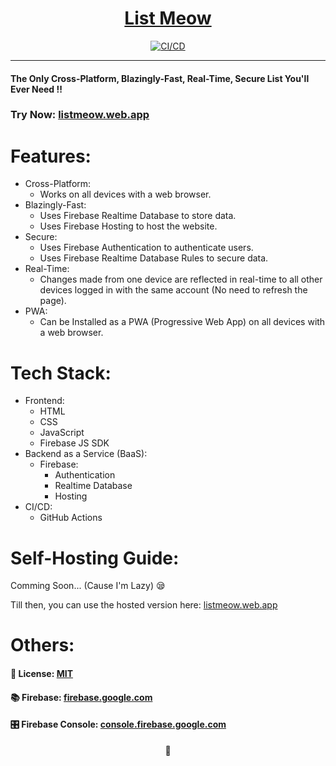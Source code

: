 <h1 align="center"><u>List Meow</u></h1>

<div align="center">
<a href="https://github.com/itskdhere/List-Meow/actions/workflows/ci-cd.yml"><img src="https://github.com/itskdhere/List-Meow/actions/workflows/ci-cd.yml/badge.svg" alt="CI/CD"></a>
</div>

<hr>

#### The Only Cross-Platform, Blazingly-Fast, Real-Time, Secure List You'll Ever Need !!

### Try Now: [listmeow.web.app](https://listmeow.web.app)

# Features:
- Cross-Platform:
    - Works on all devices with a web browser.
- Blazingly-Fast:
    - Uses Firebase Realtime Database to store data.
    - Uses Firebase Hosting to host the website.
- Secure:
    - Uses Firebase Authentication to authenticate users.
    - Uses Firebase Realtime Database Rules to secure data.
- Real-Time:
    - Changes made from one device are reflected in real-time to all other devices logged in with the same account (No need to refresh the page).
- PWA:
    - Can be Installed as a PWA (Progressive Web App) on all devices with a web browser.

# Tech Stack:
- Frontend:
    - HTML
    - CSS
    - JavaScript
    - Firebase JS SDK
- Backend as a Service (BaaS):
    - Firebase:
        - Authentication
        - Realtime Database
        - Hosting
- CI/CD:
    - GitHub Actions

# Self-Hosting Guide:
Comming Soon... (Cause I'm Lazy) 😪

Till then, you can use the hosted version here: [listmeow.web.app](https://listmeow.web.app)

# Others:
#### 📝 License: [MIT](https://github.com/itskdhere/List-Meow/blob/main/LICENSE)

#### 📚 Firebase: [firebase.google.com](https://firebase.google.com)

#### 🎛 Firebase Console: [console.firebase.google.com](https://console.firebase.google.com)

<p align="center">🙂</p>